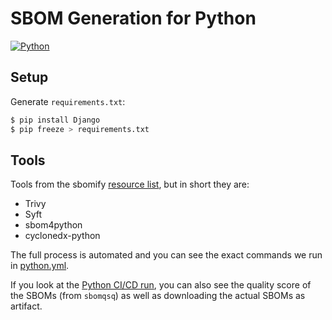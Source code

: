 # SBOM Generation for Python
[![Python](https://github.com/sbomify/sbom-benchmarks/actions/workflows/python.yml/badge.svg)](https://github.com/sbomify/sbom-benchmarks/actions/workflows/python.yml)

## Setup

Generate `requirements.txt`:

```bash
$ pip install Django
$ pip freeze > requirements.txt
```

## Tools

Tools from the sbomify [resource list](https://sbomify.com/resources/#Python), but in short they are:

* Trivy
* Syft
* sbom4python
* cyclonedx-python

The full process is automated and you can see the exact commands we run in [python.yml](https://github.com/sbomify/sbom-benchmarks/blob/master/.github/workflows/python.yml).

If you look at the [Python CI/CD run](https://github.com/sbomify/sbom-benchmarks/actions/workflows/python.yml), you can also see the quality score of the SBOMs (from `sbomqsq`) as well as downloading the actual SBOMs as artifact.
